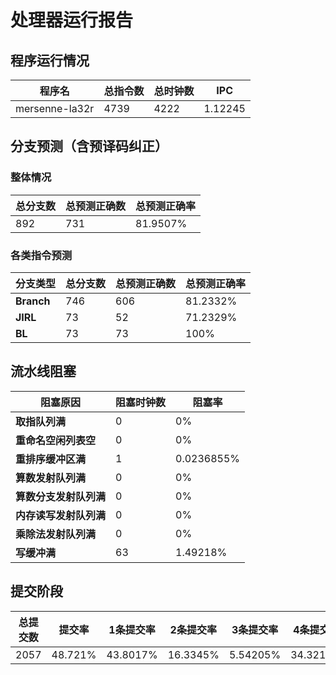 # 处理器运行报告
## 程序运行情况
|程序名|总指令数|总时钟数|IPC|
|---|---|---|---|
|mersenne-la32r|4739|4222|1.12245|

## 分支预测（含预译码纠正）
### 整体情况
|总分支数|总预测正确数|总预测正确率|
|---|---|---|
|892|731|81.9507%|

### 各类指令预测
|分支类型|总分支数|总预测正确数|总预测正确率|
|---|---|---|---|
|**Branch**| 746 | 606 | 81.2332%|
|**JIRL**| 73 | 52 | 71.2329%|
|**BL**| 73 | 73 | 100%|

## 流水线阻塞
|阻塞原因|阻塞时钟数|阻塞率|
|---|---|---|
|**取指队列满**| 0 | 0%|
|**重命名空闲列表空**|0 | 0%|
|**重排序缓冲区满**|1 | 0.0236855%|
|**算数发射队列满**|0 | 0%|
|**算数分支发射队列满**|0 | 0%|
|**内存读写发射队列满**|0 | 0%|
|**乘除法发射队列满**|0 | 0%|
|**写缓冲满**|63 | 1.49218%|
## 提交阶段
|总提交数|提交率|1条提交率|2条提交率|3条提交率|4条提交率|
|---|---|---|---|---|---|
|2057|48.721%|43.8017%|16.3345%|5.54205%|34.3218%|
